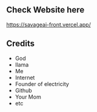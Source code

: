 ## Check Website here
https://savageai-front.vercel.app/



## Credits

- God
- llama
- Me
- Internet
- Founder of electricity
- Github
- Your Mom
- etc
